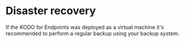 # Disaster recovery

If the KODO for Endpoints was deployed as a virtual machine it's recommended to perform a regular backup using your backup system.  

                                       

